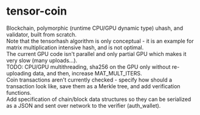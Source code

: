 # tensor-coin
Blockchain, polymorphic (runtime CPU/GPU dynamic type) uhash, and validator,
built from scratch. \
Note that the tensorhash algorithm is only conceptual - it is an example for
matrix multiplication intensive hash, and is not optimal. \
The current GPU code isn't parallel and only partial GPU which makes it very 
slow (many uploads...). \
TODO:
CPU/GPU multithreading, sha256 on the GPU only without re-uploading data, and
then, increase MAT_MULT_ITERS. \
Coin transactions aren't currently checked -
specify how should a transaction look like, save them as a Merkle tree, and
add verification functions. \
Add specification of chain/block data structures so they can be serialized as a
JSON and sent over network to the verifier (auth_wallet).
